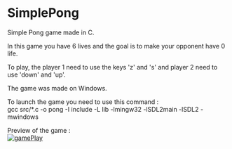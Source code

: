 # SimplePong
Simple Pong game made in C.

In this game you have 6 lives and the goal is to make your opponent have 0 life.  

To play, the player 1 need to use the keys 'z' and 's' and player 2 need to use 'down' and 'up'.  

The game was made on Windows.  

To launch the game you need to use this command :  
	gcc src/*.c -o pong -I include -L lib -lmingw32 -lSDL2main -lSDL2 -mwindows  
  
Preview of the game :  
[![gamePlay](https://img.youtube.com/vi/0G5mg9jkth0/0.jpg)](https://www.youtube.com/watch?v=0G5mg9jkth0&ab_channel=L%C3%A9oH) 
